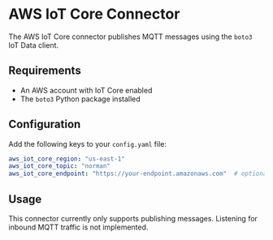 # AWS IoT Core Connector

The AWS IoT Core connector publishes MQTT messages using the `boto3` IoT Data client.

## Requirements

- An AWS account with IoT Core enabled
- The `boto3` Python package installed

## Configuration

Add the following keys to your `config.yaml` file:

```yaml
aws_iot_core_region: "us-east-1"
aws_iot_core_topic: "norman"
aws_iot_core_endpoint: "https://your-endpoint.amazonaws.com"  # optional
```

## Usage

This connector currently only supports publishing messages. Listening for inbound MQTT traffic is not implemented.
